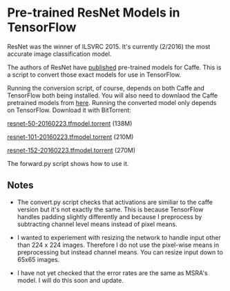 # Pre-trained ResNet Models in TensorFlow

ResNet was the winner of ILSVRC 2015. It's currently (2/2016) the most accurate
image classification model.

The authors of ResNet have
[published](https://github.com/KaimingHe/deep-residual-networks) pre-trained
models for Caffe. This is a script to convert those exact models for use in
TensorFlow.

Running the conversion script, of course, depends on both Caffe and TensorFlow
both being installed.  You will also need to downlaod the Caffe pretrained
models from [here](https://github.com/KaimingHe/deep-residual-networks).
Running the converted model only depends on TensorFlow. Download it
with BitTorrent:

[resnet-50-20160223.tfmodel.torrent](https://github.com/ry/tensorflow-resnet/raw/master/resnet-50-20160223.tfmodel.torrent) (138M)

[resnet-101-20160223.tfmodel.torrent](https://github.com/ry/tensorflow-resnet/raw/master/resnet-101-20160223.tfmodel.torrent) (210M)

[resnet-152-20160223.tfmodel.torrent](https://github.com/ry/tensorflow-resnet/raw/master/resnet-152-20160223.tfmodel.torrent) (270M)

The forward.py script shows how to use it.

## Notes

* The convert.py script checks that activations are similiar to the caffe version
  but it's not exactly the same. This is because TensorFlow handles padding slightly
  differently and because I preprocess by subtracting channel level means instead of 
  pixel means.

* I wanted to experiement with resizing the network to handle input other than
  224 x 224 images. Therefore I do not use the pixel-wise means in preprocessing
  but instead channel means. You can resize input down to 65x65 images.

* I have not yet checked that the error rates are the same as MSRA's model. I
  will do this soon and update.
